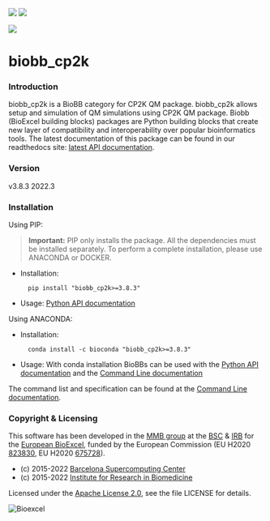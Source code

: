 [![](https://readthedocs.org/projects/biobb-cp2k/badge/?version=latest)](https://biobb-cp2k.readthedocs.io/en/latest/?badge=latest)
[![](https://img.shields.io/badge/install%20with-bioconda-brightgreen.svg?style=flat)](https://anaconda.org/bioconda/biobb_cp2k)
<!---[![](https://img.shields.io/badge/docker-Quay.io-blue)](https://quay.io/repository/biocontainers/biobb_cp2k?tab=tags)
[![](https://img.shields.io/badge/singularity-GalaxyProject-blue)](https://depot.galaxyproject.org/singularity/biobb_cp2k:3.8.3--pyhdfd78af_0)
-->
[![](https://img.shields.io/badge/License-Apache%202.0-blue.svg)](https://opensource.org/licenses/Apache-2.0)

# biobb_cp2k

### Introduction
biobb_cp2k is a BioBB category for CP2K QM package.
biobb_cp2k allows setup and simulation of QM simulations using CP2K QM package.
Biobb (BioExcel building blocks) packages are Python building blocks that
create new layer of compatibility and interoperability over popular
bioinformatics tools.
The latest documentation of this package can be found in our readthedocs site:
[latest API documentation](http://biobb_cp2k.readthedocs.io/en/latest/).

### Version
v3.8.3 2022.3

### Installation
Using PIP:

> **Important:** PIP only installs the package. All the dependencies must be installed separately. To perform a complete installation, please use ANACONDA or DOCKER.

* Installation:


        pip install "biobb_cp2k>=3.8.3"


* Usage: [Python API documentation](https://biobb-cp2k.readthedocs.io/en/latest/modules.html)

Using ANACONDA:

* Installation:


        conda install -c bioconda "biobb_cp2k>=3.8.3"


* Usage: With conda installation BioBBs can be used with the [Python API documentation](https://biobb-cp2k.readthedocs.io/en/latest/modules.html) and the [Command Line documentation](https://biobb-cp2k.readthedocs.io/en/latest/command_line.html)

<!---Using DOCKER:

* Installation:


        docker pull quay.io/biocontainers/biobb_cp2k:3.8.3--pyhdfd78af_0


* Usage:


        docker run quay.io/biocontainers/biobb_cp2k:3.8.3--pyhdfd78af_0

Using SINGULARITY:

**MacOS users**: it's strongly recommended to avoid Singularity and use **Docker** as containerization system.

* Installation:


        singularity pull --name biobb_cp2k.sif https://depot.galaxyproject.org/singularity/biobb_cp2k:3.8.3--pyhdfd78af_0


* Usage:


        singularity exec biobb_cp2k.sif <command>
-->

The command list and specification can be found at the [Command Line documentation](https://biobb-cp2k.readthedocs.io/en/latest/command_line.html).

### Copyright & Licensing
This software has been developed in the [MMB group](http://mmb.irbbarcelona.org) at the [BSC](http://www.bsc.es/) & [IRB](https://www.irbbarcelona.org/) for the [European BioExcel](http://bioexcel.eu/), funded by the European Commission (EU H2020 [823830](http://cordis.europa.eu/projects/823830), EU H2020 [675728](http://cordis.europa.eu/projects/675728)).

* (c) 2015-2022 [Barcelona Supercomputing Center](https://www.bsc.es/)
* (c) 2015-2022 [Institute for Research in Biomedicine](https://www.irbbarcelona.org/)

Licensed under the
[Apache License 2.0](https://www.apache.org/licenses/LICENSE-2.0), see the file LICENSE for details.

![](https://bioexcel.eu/wp-content/uploads/2019/04/Bioexcell_logo_1080px_transp.png "Bioexcel")
